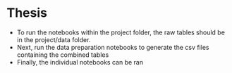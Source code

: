# Thesis
- To run the notebooks within the project folder, the raw tables should be in the project/data folder.
- Next, run the data preparation notebooks to generate the csv files containing the combined tables
- Finally, the individual notebooks can be ran
